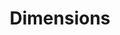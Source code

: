 ---
bigquery: https://console.cloud.google.com/bigquery?p=covid-19-dimensions-ai&page=table&d=data&t=publications
contributors: Digital Science, https://www.digital-science.com/
cost: Free for personal, non-commercial use.
description: Dimensions contains more than 100 million publications, ranging from
  articles published in scholarly journals, books and book chapters, to preprints
  and conference proceedings. All publications are contextualized with linked data
  sets, funding, publications, patents, clinical trials, and policy documents. You
  can also view associated categories, funders, institutions, and researcher profiles.
documentation: https://docs.dimensions.ai/bigquery/index.html
last_edit: Mon, 04 Apr 2022 19:04:00 GMT
location: https://www.dimensions.ai/products/free/
maintained_by: Digital Science, https://www.digital-science.com/
schema_fields: '[''category_for'', ''category_rcdc'', ''category_hra'', ''editors'',
  ''altmetrics'', ''research_org_country_names'', ''book_title'', ''category_uoa'',
  ''family_id'', ''parent_id'', ''categories'', ''phase'', ''associated_publication_doi'',
  ''external_ids'', ''original_title'', ''research_org_cities'', ''grant_number'',
  ''gender'', ''category_icrp_cso'', ''funding_cad'', ''acronyms'', ''cited_by_ids'',
  ''authors'', ''original_assignee_countries'', ''types'', ''resulting_publication_doi'',
  ''category_bra'', ''funder_org_acronyms'', ''open_access_categories'', ''license'',
  ''citations'', ''researcher_ids'', ''mesh_terms'', ''original_abstract'', ''status'',
  ''citations_count'', ''active_years'', ''publication_date'', ''pages'', ''labels'',
  ''title'', ''legal_status'', ''subtitles'', ''concepts'', ''start_year'', ''acknowledgements'',
  ''end_year'', ''associated_publication_arxiv_id'', ''kind'', ''filing_year'', ''foa_number'',
  ''ipcr'', ''clinical_trial_ids'', ''associated_grant_ids'', ''arxiv_id'', ''interventions'',
  ''current_assignee_orgs'', ''type'', ''granted_year'', ''isbn'', ''mesh_headings'',
  ''book_series_title'', ''funding_details'', ''funder_org_cities'', ''category_hrcs_rac'',
  ''funder_org_state_codes'', ''linkout'', ''journal_lists'', ''email_address'', ''start_date'',
  ''research_org_state_codes'', ''reference_ids'', ''publication_year'', ''relationships'',
  ''funding_aud'', ''category_sdg'', ''citation_string'', ''volume'', ''eisbn'', ''legal_events'',
  ''source_id'', ''funder_org'', ''funder_orgs'', ''funding_nzd'', ''wikipedia_url'',
  ''repository_url'', ''end_date'', ''date_inserted'', ''doi'', ''family_members_ids'',
  ''investigators'', ''funding_cny'', ''embargo_date'', ''research_org_countries'',
  ''proceedings_title'', ''priority_date'', ''registry'', ''supporting_grant_ids'',
  ''expiration_year'', ''funding_gbp'', ''expiration_date'', ''journal'', ''funding_amount'',
  ''inventor_names'', ''granted_date'', ''date_print'', ''address'', ''pmid'', ''original_assignee'',
  ''funder_org_countries'', ''conference'', ''open_access_categories_v2'', ''organisation_details'',
  ''funding_currency'', ''current_assignee'', ''date_imported_gbq'', ''research_orgs'',
  ''year'', ''brief_title'', ''cpc'', ''jurisdiction'', ''pmcid'', ''established'',
  ''research_org_city_names'', ''acronym'', ''date_normal'', ''aliases'', ''research_org_state_names'',
  ''application_number'', ''name'', ''assignee_countries'', ''current_assignee_countries'',
  ''metrics'', ''category_hrcs_hc'', ''priority_year'', ''repository_id'', ''date_online'',
  ''category_icrp_ct'', ''funding_chf'', ''family_count'', ''abstract'', ''description'',
  ''original_assignee_orgs'', ''date'', ''funding_usd'', ''publication_ids'', ''associated_publication_id'',
  ''filing_date'', ''language'', ''conditions'', ''publisher'', ''repository_name'',
  ''funding_eur'', ''filing_status'', ''resulting_publication_ids'', ''assignee_orgs'',
  ''patent_ids'', ''associated_publication_pmid'', ''id'', ''funding_jpy'', ''created_date'',
  ''date_modified'', ''links'', ''funder_countries'', ''issue'']'
shortname: dimensions
tags:
- scholarly literature
- patents
- funding
- clinical trials
- academic profiles
terms_of_use: 'Use of both the Dimensions COVID-19 dataset and full Dimensions dataset
  are subject to the Dimensions Terms of use: https://www.dimensions.ai/policies-terms-legal '
title: Dimensions
uuid: dcff88bd-fe6b-4fdb-8159-809bf9d7bc1c
---